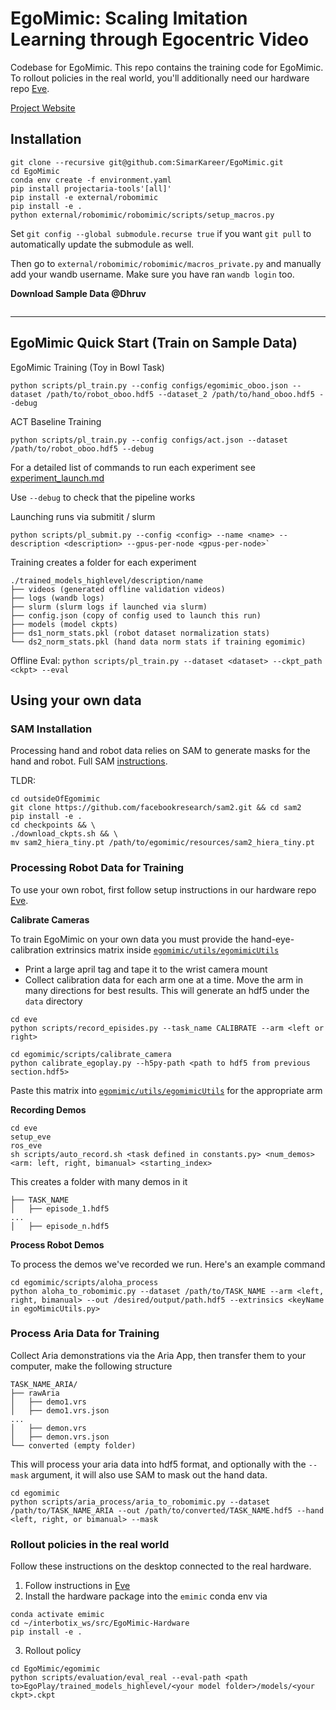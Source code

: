 # EgoMimic: Scaling Imitation Learning through Egocentric Video
Codebase for EgoMimic.  This repo contains the training code for EgoMimic.  To rollout policies in the real world, you'll additionally need our hardware repo [Eve](https://github.com/SimarKareer/Eve).

[Project Website](https://egomimic.github.io/)

## Installation

```
git clone --recursive git@github.com:SimarKareer/EgoMimic.git
cd EgoMimic
conda env create -f environment.yaml
pip install projectaria-tools'[all]'
pip install -e external/robomimic
pip install -e .
python external/robomimic/robomimic/scripts/setup_macros.py
```

Set `git config --global submodule.recurse true` if you want `git pull` to automatically update the submodule as well.

Then go to  `external/robomimic/robomimic/macros_private.py` and manually add your wandb username. Make sure you have ran `wandb login` too.


**Download Sample Data @Dhruv**
```

```

-------


## EgoMimic Quick Start (Train on Sample Data)

EgoMimic Training (Toy in Bowl Task)
```
python scripts/pl_train.py --config configs/egomimic_oboo.json --dataset /path/to/robot_oboo.hdf5 --dataset_2 /path/to/hand_oboo.hdf5 --debug
```

ACT Baseline Training
```
python scripts/pl_train.py --config configs/act.json --dataset /path/to/robot_oboo.hdf5 --debug
```

For a detailed list of commands to run each experiment see [experiment_launch.md](./experiment_launch.md)

Use `--debug` to check that the pipeline works

Launching runs via submitit / slurm
```
python scripts/pl_submit.py --config <config> --name <name> --description <description> --gpus-per-node <gpus-per-node>`
```

Training creates a folder for each experiment
```
./trained_models_highlevel/description/name
├── videos (generated offline validation videos)
├── logs (wandb logs)
├── slurm (slurm logs if launched via slurm)
├── config.json (copy of config used to launch this run)
├── models (model ckpts)
├── ds1_norm_stats.pkl (robot dataset normalization stats)
└── ds2_norm_stats.pkl (hand data norm stats if training egomimic)
```

Offline Eval:
`python scripts/pl_train.py --dataset <dataset> --ckpt_path <ckpt> --eval`

## Using your own data
### SAM Installation
Processing hand and robot data relies on SAM to generate masks for the hand and robot.  Full SAM [instructions](https://github.com/facebookresearch/segment-anything-2).  

TLDR:
```
cd outsideOfEgomimic
git clone https://github.com/facebookresearch/sam2.git && cd sam2
pip install -e .
cd checkpoints && \
./download_ckpts.sh && \
mv sam2_hiera_tiny.pt /path/to/egomimic/resources/sam2_hiera_tiny.pt
```

### Processing Robot Data for Training
To use your own robot, first follow setup instructions in our hardware repo [Eve](https://github.com/SimarKareer/eve).

**Calibrate Cameras**

To train EgoMimic on your own data you must provide the hand-eye-calibration extrinsics matrix inside [``egomimic/utils/egomimicUtils``](./egomimic/utils/egomimicUtils.py)
- Print a large april tag and tape it to the wrist camera mount
- Collect calibration data for each arm one at a time.  Move the arm in many directions for best results.  This will generate an hdf5 under the `data` directory
```
cd eve
python scripts/record_episides.py --task_name CALIBRATE --arm <left or right>

cd egomimic/scripts/calibrate_camera
python calibrate_egoplay.py --h5py-path <path to hdf5 from previous section.hdf5>
```
Paste this matrix into [``egomimic/utils/egomimicUtils``](./egomimic/utils/egomimicUtils.py) for the appropriate arm

**Recording Demos**

```
cd eve
setup_eve
ros_eve
sh scripts/auto_record.sh <task defined in constants.py> <num_demos> <arm: left, right, bimanual> <starting_index>
```
This creates a folder with many demos in it
```
├── TASK_NAME
│   ├── episode_1.hdf5
...
│   ├── episode_n.hdf5
```

**Process Robot Demos**

To process the demos we've recorded we run.  Here's an example command
```
cd egomimic/scripts/aloha_process
python aloha_to_robomimic.py --dataset /path/to/TASK_NAME --arm <left, right, bimanual> --out /desired/output/path.hdf5 --extrinsics <keyName in egoMimicUtils.py>
```

### Process Aria Data for Training
Collect Aria demonstrations via the Aria App, then transfer them to your computer, make the following structure
```
TASK_NAME_ARIA/
├── rawAria
│   ├── demo1.vrs
│   ├── demo1.vrs.json
...
│   ├── demon.vrs
│   ├── demon.vrs.json
└── converted (empty folder)
```

This will process your aria data into hdf5 format, and optionally with the `--mask` argument, it will also use SAM to mask out the hand data.
```
cd egomimic
python scripts/aria_process/aria_to_robomimic.py --dataset /path/to/TASK_NAME_ARIA --out /path/to/converted/TASK_NAME.hdf5 --hand <left, right, or bimanual> --mask
```

### Rollout policies in the real world
Follow these instructions on the desktop connected to the real hardware.
1. Follow instructions in [Eve](https://github.com/SimarKareer/Eve)
2. Install the hardware package into the `emimic` conda env via
```
conda activate emimic
cd ~/interbotix_ws/src/EgoMimic-Hardware
pip install -e .
```
3. Rollout policy
```
cd EgoMimic/egomimic
python scripts/evaluation/eval_real --eval-path <path to>EgoPlay/trained_models_highlevel/<your model folder>/models/<your ckpt>.ckpt
```
